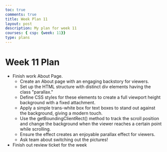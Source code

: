```yaml
---
toc: true
comments: true
title: Week Plan 11
layout: post
description: My plan for week 11
courses: { csp: {week: 11}}
type: plans
---
```


# Week 11 Plan
 - Finish work About Page.
    - Create an About page with an engaging backstory for viewers.
    - Set up the HTML structure with distinct div elements having the class "parallax."
    - Define CSS styles for these elements to create a full viewport height background with a fixed attachment.
    - Apply a simple trans-white box for text boxes to stand out against the background, giving a modern touch.
    - Use the getBoundingClientRect() method to track the scroll position and change the background when the viewer reaches a certain point while scrolling.
    - Ensure the effect creates an enjoyable parallax effect for viewers.
    - Ask team about switching out the pictures! 
- Finish out review ticket for the week